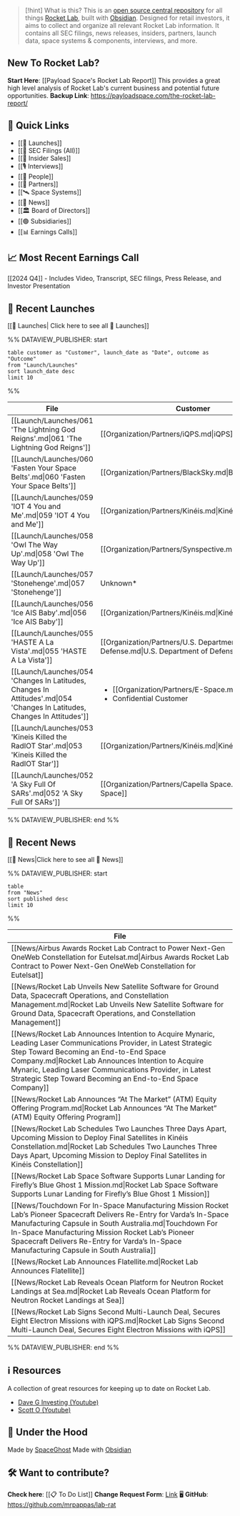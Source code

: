 
>[!hint] What is this?
>This is an [open source central repository](https://github.com/mrpappas/lab-rat) for all things [Rocket Lab](https://www.rocketlabusa.com/), built with [Obsidian](https://obsidian.md/). Designed for retail investors, it aims to collect and organize all relevant Rocket Lab information. It contains all SEC filings, news releases, insiders, partners, launch data, space systems & components, interviews, and more. 
## New To Rocket Lab?

**Start Here**: [[Payload Space's Rocket Lab Report]] 
This provides a great high level analysis of Rocket Lab's current business and potential future opportunities. 
**Backup Link**: https://payloadspace.com/the-rocket-lab-report/

## 🔗 Quick Links

- [[🚀 Launches]]
- [[💼 SEC Filings (All)]]
- [[💸 Insider Sales]]
- [[🎙️ Interviews]]
- [[🙋 People]]
- [[🤝 Partners]]
- [[🛰️ Space Systems]]
- [[📰 News]]
- [[🏛️ Board of Directors]]
- [[🟢 Subsidiaries]]
- [[📊 Earnings Calls]]

## 📈 Most Recent Earnings Call

[[2024 Q4]] - Includes Video, Transcript, SEC filings, Press Release, and Investor Presentation

## 🚀 Recent Launches

[[🚀 Launches| Click here to see all 🚀 Launches]]

%% DATAVIEW_PUBLISHER: start
```
table customer as "Customer", launch_date as "Date", outcome as "Outcome"
from "Launch/Launches"
sort launch_date desc
limit 10
```
%%

| File                                                                                                                      | Customer                                                                                       | Date             | Outcome   |
| ------------------------------------------------------------------------------------------------------------------------- | ---------------------------------------------------------------------------------------------- | ---------------- | --------- |
| [[Launch/Launches/061 'The Lightning God Reigns'.md\|061 'The Lightning God Reigns']]                                     | [[Organization/Partners/iQPS.md\|iQPS]]                                                        | 2025-03-15 00:00 | ✅ Success |
| [[Launch/Launches/060 'Fasten Your Space Belts'.md\|060 'Fasten Your Space Belts']]                                       | [[Organization/Partners/BlackSky.md\|BlackSky]]                                                | 2025-02-19 12:17 | ✅ Success |
| [[Launch/Launches/059 'IOT 4 You and Me'.md\|059 'IOT 4 You and Me']]                                                     | [[Organization/Partners/Kinéis.md\|Kinéis]]                                                    | 2025-02-04 20:43 | ✅ Success |
| [[Launch/Launches/058 'Owl The Way Up'.md\|058 'Owl The Way Up']]                                                         | [[Organization/Partners/Synspective.md\|Synspective]]                                          | 2024-12-21 14:16 | ✅ Success |
| [[Launch/Launches/057 'Stonehenge'.md\|057 'Stonehenge']]                                                                 | Unknown*                                                                                       | 2024-12-13 00:00 | ✅ Success |
| [[Launch/Launches/056 'Ice AIS Baby'.md\|056 'Ice AIS Baby']]                                                             | [[Organization/Partners/Kinéis.md\|Kinéis]]                                                    | 2024-11-25 04:55 | ✅ Success |
| [[Launch/Launches/055 'HASTE A La Vista'.md\|055 'HASTE A La Vista']]                                                     | [[Organization/Partners/U.S. Department of Defense.md\|U.S. Department of Defense]]            | 2024-11-24 06:00 | ✅ Success |
| [[Launch/Launches/054 'Changes In Latitudes, Changes In Attitudes'.md\|054 'Changes In Latitudes, Changes In Attitudes']] | <ul><li>[[Organization/Partners/E-Space.md\|E-Space]]</li><li>Confidential Customer</li></ul> | 2024-11-05 10:54 | ✅ Success |
| [[Launch/Launches/053 'Kineis Killed the RadIOT Star'.md\|053 'Kineis Killed the RadIOT Star']]                           | [[Organization/Partners/Kinéis.md\|Kinéis]]                                                    | 2024-09-20 23:01 | ✅ Success |
| [[Launch/Launches/052 'A Sky Full Of SARs'.md\|052 'A Sky Full Of SARs']]                                                 | [[Organization/Partners/Capella Space.md\|Capella Space]]                                      | 2024-08-11 13:18 | ✅ Success |

%% DATAVIEW_PUBLISHER: end %%

## 📰 Recent News

[[📰 News|Click here to see all 📰 News]]

%% DATAVIEW_PUBLISHER: start
```
table
from "News"
sort published desc
limit 10
```
%%

| File                                                                                                                                                                                                                                                                                                                                       |
| ------------------------------------------------------------------------------------------------------------------------------------------------------------------------------------------------------------------------------------------------------------------------------------------------------------------------------------------ |
| [[News/Airbus Awards Rocket Lab Contract to Power Next-Gen OneWeb Constellation for Eutelsat.md\|Airbus Awards Rocket Lab Contract to Power Next-Gen OneWeb Constellation for Eutelsat]]                                                                                                                                                   |
| [[News/Rocket Lab Unveils New Satellite Software for Ground Data, Spacecraft Operations, and Constellation Management.md\|Rocket Lab Unveils New Satellite Software for Ground Data, Spacecraft Operations, and Constellation Management]]                                                                                                 |
| [[News/Rocket Lab Announces Intention to Acquire Mynaric, Leading Laser Communications Provider, in Latest Strategic Step Toward Becoming an End-to-End Space Company.md\|Rocket Lab Announces Intention to Acquire Mynaric, Leading Laser Communications Provider, in Latest Strategic Step Toward Becoming an End-to-End Space Company]] |
| [[News/Rocket Lab Announces “At The Market” (ATM) Equity Offering Program.md\|Rocket Lab Announces “At The Market” (ATM) Equity Offering Program]]                                                                                                                                                                                         |
| [[News/Rocket Lab Schedules Two Launches Three Days Apart, Upcoming Mission to Deploy Final Satellites in Kinéis Constellation.md\|Rocket Lab Schedules Two Launches Three Days Apart, Upcoming Mission to Deploy Final Satellites in Kinéis Constellation]]                                                                               |
| [[News/Rocket Lab Space Software Supports Lunar Landing for Firefly’s Blue Ghost 1 Mission.md\|Rocket Lab Space Software Supports Lunar Landing for Firefly’s Blue Ghost 1 Mission]]                                                                                                                                                       |
| [[News/Touchdown For In-Space Manufacturing Mission Rocket Lab’s Pioneer Spacecraft Delivers Re-Entry for Varda’s In-Space Manufacturing Capsule in South Australia.md\|Touchdown For In-Space Manufacturing Mission Rocket Lab’s Pioneer Spacecraft Delivers Re-Entry for Varda’s In-Space Manufacturing Capsule in South Australia]]     |
| [[News/Rocket Lab Announces Flatellite.md\|Rocket Lab Announces Flatellite]]                                                                                                                                                                                                                                                               |
| [[News/Rocket Lab Reveals Ocean Platform for Neutron Rocket Landings at Sea.md\|Rocket Lab Reveals Ocean Platform for Neutron Rocket Landings at Sea]]                                                                                                                                                                                     |
| [[News/Rocket Lab Signs Second Multi-Launch Deal, Secures Eight Electron Missions with iQPS.md\|Rocket Lab Signs Second Multi-Launch Deal, Secures Eight Electron Missions with iQPS]]                                                                                                                                                     |

%% DATAVIEW_PUBLISHER: end %%
## ℹ️ Resources

A collection of great resources for keeping up to date on Rocket Lab.

- [Dave G Investing (Youtube)](https://www.youtube.com/@daveginvesting)
- [Scott O (Youtube)](https://www.youtube.com/@scotto2050)

## 👷 Under the Hood

Made by [SpaceGhost](https://x.com/SpaceGhost_42)
Made with [Obsidian](https://obsidian.md/)

## 🛠️ Want to contribute? 

**Check here**: [[📋 To Do List]]
**Change Request Form**: [Link](https://docs.google.com/forms/d/e/1FAIpQLSc8_RGjO3WIBK9duFOTnrdnfTLYURA4qqhYs0ZCXeHtYCoLlg/viewform)
🖥️ **GitHub**: https://github.com/mrpappas/lab-rat